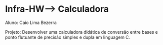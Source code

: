 # Infra-HW--> Calculadora

Aluno: Caio Lima Bezerra 

Projeto: 
Desenvolver uma calculadora didática de conversão entre bases e ponto flutuante de precisão simples e dupla em linguagem C.

